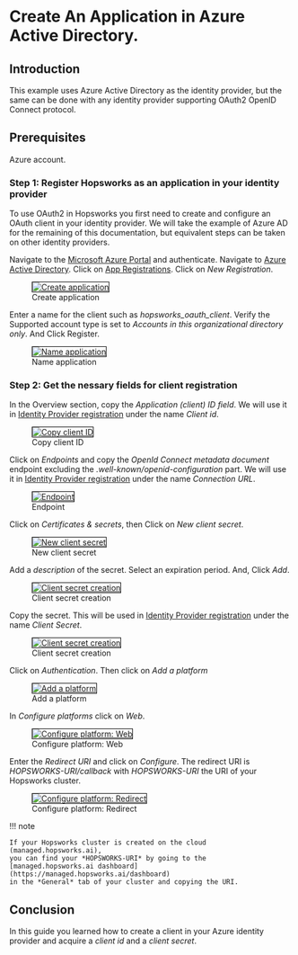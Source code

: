 # Create An Application in Azure Active Directory.

## Introduction
This example uses Azure Active Directory as the identity provider, but the same can be done with any identity provider 
supporting OAuth2 OpenID Connect protocol.

## Prerequisites
Azure account.

### Step 1: Register Hopsworks as an application in your identity provider

To use OAuth2 in Hopsworks you first need to create and configure an OAuth client in your identity provider. We will take the example of Azure AD for the remaining of this documentation, but equivalent steps can be taken on other identity providers.

Navigate to the [Microsoft Azure Portal](https://portal.azure.com) and authenticate. Navigate to [Azure Active Directory](https://portal.azure.com/#blade/Microsoft_AAD_IAM/ActiveDirectoryMenuBlade/Overview). Click on [App Registrations](https://portal.azure.com/#blade/Microsoft_AAD_IAM/ActiveDirectoryMenuBlade/RegisteredApps). Click on *New Registration*.

<p align="center">
  <figure>
    <a  href="../../../assets/images/admin/oauth2/sso/create_application.png">
      <img style="border: 1px solid #000" src="../../../assets/images/admin/oauth2/sso/create_application.png" alt="Create application">
    </a>
    <figcaption>Create application</figcaption>
  </figure>
</p>

Enter a name for the client such as *hopsworks_oauth_client*. Verify the Supported account type is set to *Accounts in this organizational directory only*. And Click Register.

<p align="center">
  <figure>
    <a  href="../../../assets/images/admin/oauth2/sso/name_application.png">
      <img style="border: 1px solid #000" src="../../../assets/images/admin/oauth2/sso/name_application.png" alt="Name application">
    </a>
    <figcaption>Name application</figcaption>
  </figure>
</p>

### Step 2: Get the nessary fields for client registration
In the Overview section, copy the *Application (client) ID field*. We will use it in 
[Identity Provider registration](../create-client) under the name *Client id*.

<p align="center">
  <figure>
    <a  href="../../../assets/images/admin/oauth2/sso/client_id.png">
      <img style="border: 1px solid #000" src="../../../assets/images/admin/oauth2/sso/client_id.png" alt="Copy client ID">
    </a>
    <figcaption>Copy client ID</figcaption>
  </figure>
</p>

Click on *Endpoints* and copy the *OpenId Connect metadata document* endpoint excluding the *.well-known/openid-configuration* part. 
We will use it in [Identity Provider registration](../create-client) under the name *Connection URL*.

<p align="center">
  <figure>
    <a  href="../../../assets/images/admin/oauth2/sso/endpoint.png">
      <img style="border: 1px solid #000" src="../../../assets/images/admin/oauth2/sso/endpoint.png" alt="Endpoint">
    </a>
    <figcaption>Endpoint</figcaption>
  </figure>
</p>

Click on *Certificates & secrets*, then Click on *New client secret*.

<p align="center">
  <figure>
    <a  href="../../../assets/images/admin/oauth2/sso/new_client_secret.png">
      <img style="border: 1px solid #000" src="../../../assets/images/admin/oauth2/sso/new_client_secret.png" alt="New client secret">
    </a>
    <figcaption>New client secret</figcaption>
  </figure>
</p>

Add a *description* of the secret. Select an expiration period. And, Click *Add*.

<p align="center">
  <figure>
    <a  href="../../../assets/images/admin/oauth2/sso/new_client_secret_config.png">
      <img style="border: 1px solid #000" src="../../../assets/images/admin/oauth2/sso/new_client_secret_config.png" alt="Client secret creation">
    </a>
    <figcaption>Client secret creation</figcaption>
  </figure>
</p>

Copy the secret. This will be used in [Identity Provider registration](../create-client) under the name 
*Client Secret*.

<p align="center">
  <figure>
    <a  href="../../../assets/images/admin/oauth2/sso/copy_secret.png">
      <img style="border: 1px solid #000" src="../../../assets/images/admin/oauth2/sso/copy_secret.png" alt="Client secret creation">
    </a>
    <figcaption>Client secret creation</figcaption>
  </figure>
</p>

Click on *Authentication*. Then click on *Add a platform*

<p align="center">
  <figure>
    <a  href="../../../assets/images/admin/oauth2/sso/add_platform.png">
      <img style="border: 1px solid #000" src="../../../assets/images/admin/oauth2/sso/add_platform.png" alt="Add a platform">
    </a>
    <figcaption>Add a platform</figcaption>
  </figure>
</p>

In *Configure platforms* click on *Web*.

<p align="center">
  <figure>
    <a  href="../../../assets/images/admin/oauth2/sso/add_platform_web.png">
      <img style="border: 1px solid #000" src="../../../assets/images/admin/oauth2/sso/add_platform_web.png" alt="Configure platform: Web">
    </a>
    <figcaption>Configure platform: Web</figcaption>
  </figure>
</p>

Enter the *Redirect URI* and click on *Configure*. The redirect URI is *HOPSWORKS-URI/callback* with *HOPSWORKS-URI* the URI of your Hopsworks cluster.

<p align="center">
  <figure>
    <a  href="../../../assets/images/admin/oauth2/sso/add_platform_redirect.png">
      <img style="border: 1px solid #000" src="../../../assets/images/admin/oauth2/sso/add_platform_redirect.png" alt="Configure platform: Redirect">
    </a>
    <figcaption>Configure platform: Redirect</figcaption>
  </figure>
</p>

!!! note

    If your Hopsworks cluster is created on the cloud (managed.hopsworks.ai),
    you can find your *HOPSWORKS-URI* by going to the [managed.hopsworks.ai dashboard](https://managed.hopsworks.ai/dashboard) 
    in the *General* tab of your cluster and copying the URI.


## Conclusion
In this guide you learned how to create a client in your Azure identity provider and 
acquire a _client id_ and a _client secret_.